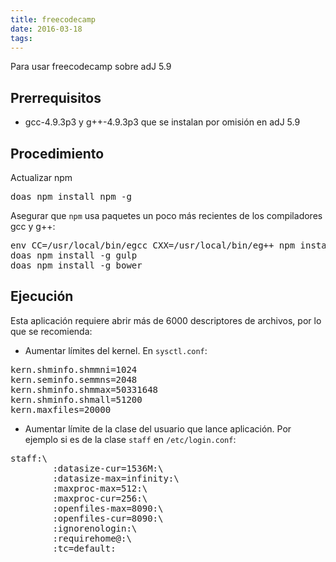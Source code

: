 ```yaml
---
title: freecodecamp
date: 2016-03-18
tags:
---
```


Para usar freecodecamp sobre adJ 5.9

## Prerrequisitos

* gcc-4.9.3p3 y  g++-4.9.3p3 que se instalan por omisión en adJ 5.9

## Procedimiento

Actualizar npm

<pre>
doas npm install npm -g
</pre>

Asegurar que ```npm``` usa paquetes un poco más recientes de los compiladores gcc y g++:

<pre>
env CC=/usr/local/bin/egcc CXX=/usr/local/bin/eg++ npm install
doas npm install -g gulp
doas npm install -g bower
</pre>

## Ejecución

Esta aplicación requiere abrir más de 6000 descriptores de archivos, por lo 
que se recomienda:

* Aumentar límites del kernel. En ```sysctl.conf```:
<pre>
kern.shminfo.shmmni=1024 
kern.seminfo.semmns=2048 
kern.shminfo.shmmax=50331648 
kern.shminfo.shmall=51200 
kern.maxfiles=20000 
</pre>

* Aumentar límite de la clase del usuario que lance aplicación. 
  Por ejemplo si es de la clase ```staff``` en ```/etc/login.conf```:
<pre>
staff:\
        :datasize-cur=1536M:\
        :datasize-max=infinity:\
        :maxproc-max=512:\
        :maxproc-cur=256:\
        :openfiles-max=8090:\
        :openfiles-cur=8090:\
        :ignorenologin:\
        :requirehome@:\
        :tc=default:
</pre>


